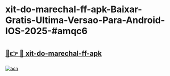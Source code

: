 # xit-do-marechal-ff-apk-Baixar-Gratis-Ultima-Versao-Para-Android-IOS-2025-#amqc6

# <h2><a href="https://ainizakaria.my?title=xit-do-marechal-ff-apk&ref=22M">🔗👉 🔴 xit-do-marechal-ff-apk</a></h2>

[![acn](https://github.com/user-attachments/assets/0f9c940e-d8b0-45ae-aac7-cd30a18b3e1c)](https://ainizakaria.my?title=xit-do-marechal-ff-apk&ref=22M)

